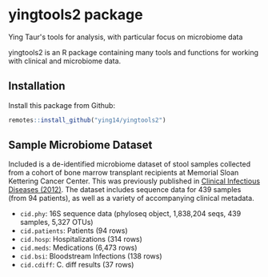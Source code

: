 yingtools2 package
================

Ying Taur's tools for analysis, with particular focus on microbiome data

yingtools2 is an R package containing many tools and functions for working with clinical and microbiome data.

## Installation

Install this package from Github:

``` r
remotes::install_github("ying14/yingtools2")
```

## Sample Microbiome Dataset

Included is a de-identified microbiome dataset of stool samples collected from a cohort of bone marrow transplant recipients at Memorial Sloan Kettering Cancer Center. This was previously published in [Clinical Infectious Diseases (2012)](https://www.ncbi.nlm.nih.gov/pmc/articles/PMC3657523/). The dataset includes sequence data for 439 samples (from 94 patients), as well as a variety of accompanying clinical metadata.

-   `cid.phy`: 16S sequence data (phyloseq object, 1,838,204 seqs, 439 samples, 5,327 OTUs)
-   `cid.patients`: Patients (94 rows)
-   `cid.hosp`: Hospitalizations (314 rows)
-   `cid.meds`: Medications (6,473 rows)
-   `cid.bsi`: Bloodstream Infections (138 rows)
-   `cid.cdiff`: C. diff results (37 rows)
